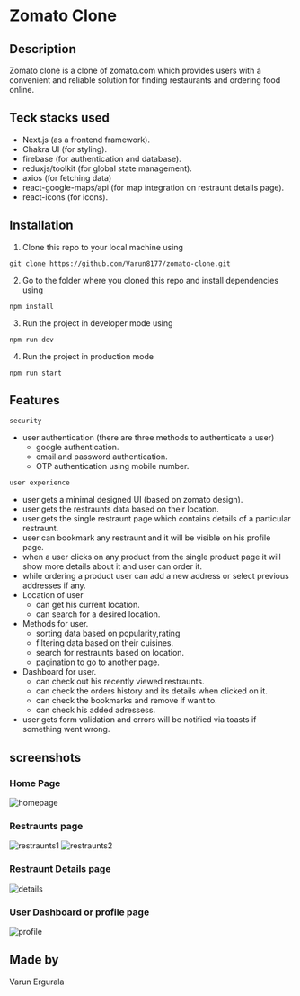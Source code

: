# Zomato Clone

## Description

Zomato clone is a clone of zomato.com which provides users with a convenient and reliable solution for finding restaurants and ordering food online.

## Teck stacks used

- Next.js (as a frontend framework).
- Chakra UI (for styling).
- firebase (for authentication and database).
- reduxjs/toolkit (for global state management).
- axios (for fetching data)
- react-google-maps/api (for map integration on restraunt details page).
- react-icons (for icons).

## Installation

1. Clone this repo to your local machine using 
```
git clone https://github.com/Varun8177/zomato-clone.git
```
2. Go to the folder where you cloned this repo and install dependencies using 
```
npm install
```

3. Run the project in developer mode using 
```
npm run dev
```
4. Run the project in production mode
```
npm run start
```

## Features

`security`

- user authentication (there are three methods to authenticate a user)
  - google authentication.
  - email and password authentication.
  - OTP authentication using mobile number.

`user experience`

- user gets a minimal designed UI (based on zomato design).
- user gets the restraunts data based on their location.
- user gets the single restraunt page which contains details of a particular restraunt.
- user can bookmark any restraunt and it will be visible on his profile page.
- when a user clicks on any product from the single product page it will show more details about it and user can order it.
- while ordering a product user can add a new address or select previous addresses if any.
- Location of user
  - can get his current location.
  - can search for a desired location.
- Methods for user.
  - sorting data based on popularity,rating
  - filtering data based on their cuisines.
  - search for restraunts based on location.
  - pagination to go to another page.
- Dashboard for user.
  - can check out his recently viewed restraunts.
  - can check the orders history and its details when clicked on it.
  - can check the bookmarks and remove if want to.
  - can check his added adressess.
- user gets form validation and errors will be notified via toasts if something went wrong.

## screenshots

### Home Page

![homepage](https://firebasestorage.googleapis.com/v0/b/zomato-clone-c4414.appspot.com/o/readme%2Fhome.jpg?alt=media&token=f15901c2-4858-411c-afb0-04ace2a34431)

### Restraunts page

![restraunts1](https://firebasestorage.googleapis.com/v0/b/zomato-clone-c4414.appspot.com/o/readme%2Fres1.jpg?alt=media&token=e1591a64-f25c-4f12-b691-1281ec2b3484)
![restraunts2](https://firebasestorage.googleapis.com/v0/b/zomato-clone-c4414.appspot.com/o/readme%2Fres2.jpg?alt=media&token=eb17658e-3966-4e4e-8459-4b27a2201dc9)

### Restraunt Details page

![details](https://firebasestorage.googleapis.com/v0/b/zomato-clone-c4414.appspot.com/o/readme%2Fsingle.jpg?alt=media&token=910da63c-1041-43f9-bd15-653f0d2c044c)

### User Dashboard or profile page

![profile](https://firebasestorage.googleapis.com/v0/b/zomato-clone-c4414.appspot.com/o/readme%2Fprofile1.jpg?alt=media&token=d94a4802-a39e-4aeb-a37a-fd5e5749f34b)

## Made by

Varun Ergurala

